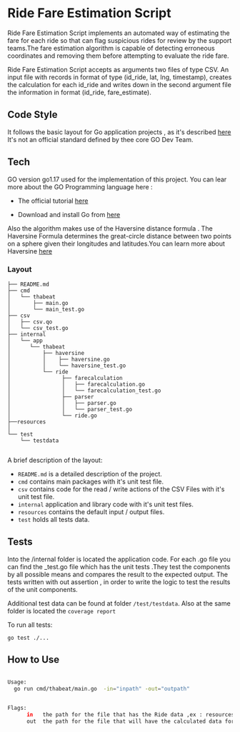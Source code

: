 # Ride Fare Estimation Script

Ride Fare Estimation Script implements an automated way of estimating the fare for each ride so that can flag
suspicious rides for review by the support teams.The fare estimation algorithm is capable of detecting erroneous
coordinates and removing them before attempting to evaluate the ride fare.

Ride Fare Estimation Script accepts as arguments two files of type CSV. An input file with records in format of type
(id_ride, lat, lng, timestamp), creates the calculation for each id_ride and writes down in the second argument file the
information in format (id_ride, fare_estimate).

## Code Style

It follows the basic layout for Go application projects ,
as it's described [here](https://github.com/golang-standards/project-layout)
It's not an official standard defined by thee core GO Dev Team.

## Tech

GO version go1.17 used for the implementation of this project.
You can lear more about the GO Programming language here :

 * The official tutorial [here](https://tour.golang.org/basics/1)

 * Download and install Go from [here](https://golang.org/doc/install)

Also the algorithm  makes use of the Haversine distance formula .
The Haversine Formula determines the great-circle distance between two points on a sphere given their
longitudes and latitudes.You can learn more about Haversine [here](https://en.wikipedia.org/wiki/Haversine_formula)

### Layout

```tree
├── README.md
├── cmd
│   └── thabeat
│       ├── main.go
│       └── main_test.go
├── csv
│   ├── csv.qo
│   └── csv_test.go
├── internal
│   └── app
│      └── thabeat
│          ├── haversine
│          │    ├── haversine.go
│          │    └── haversine_test.go
│          └── ride
│                ├── farecalculation
│                │   ├── farecalculation.go
│                │   └── farecalculation_test.go
│                ├── parser
│                │   ├── parser.go
│                │   └── parser_test.go
│                └── ride.go
├──resources
│
└── test
    └── testdata


```
A brief description of the layout:

* `README.md` is a detailed description of the project.
* `cmd` contains main packages with it's unit test file.
* `csv` contains code for the read / write actions of the CSV Files with it's unit test file.
* `internal` application and library code with it's unit test files.
* `resources` contains the default input / output files.
* `test` holds all tests data.


## Tests

Into the /internal folder is located the application code. For each .go file you can find the _test.go file
which has the unit tests .They test the  components by all possible means and compares the result to the
expected output. The tests written with out assertion , in order  to write the logic to test the results of the unit components.

Additional test data can be found at folder `/test/testdata`. Also at the same folder is located the `coverage report`

To run all tests:

```
go test ./...
```

## How to Use

```bash

Usage:
  go run cmd/thabeat/main.go  -in="inpath" -out="outpath"


Flags:
      in   the path for the file that has the Ride data ,ex : resources/input.csv
      out  the path for the file that will have the calculated data for each Ride , ex :resources/output.csv
```